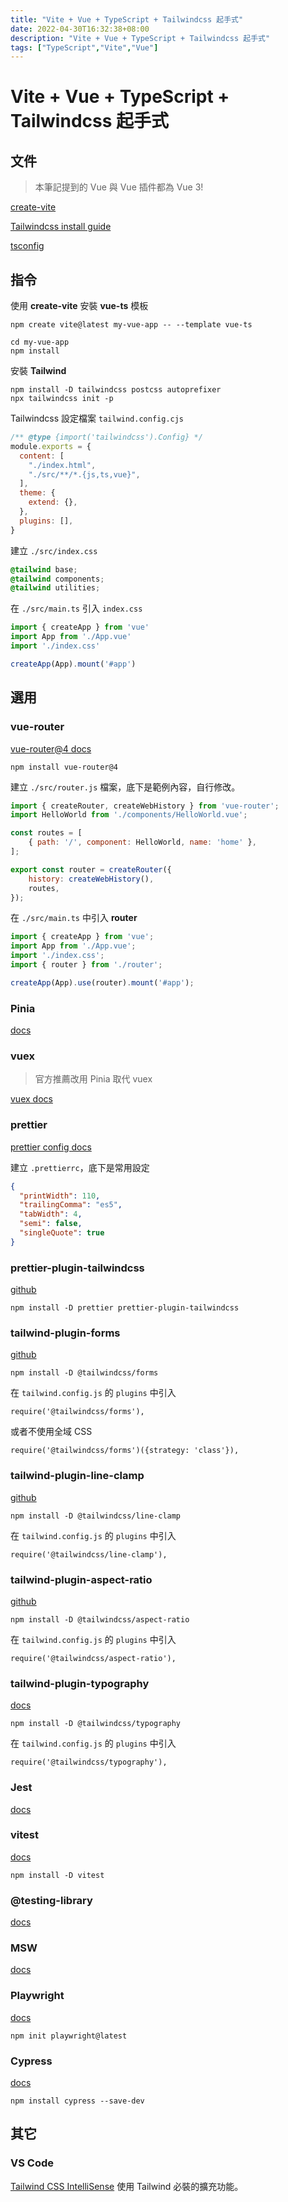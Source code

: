 ```yaml
---
title: "Vite + Vue + TypeScript + Tailwindcss 起手式"
date: 2022-04-30T16:32:38+08:00
description: "Vite + Vue + TypeScript + Tailwindcss 起手式"
tags: ["TypeScript","Vite","Vue"]
---
```

# Vite + Vue + TypeScript + Tailwindcss 起手式
## 文件
> 本筆記提到的 Vue 與 Vue 插件都為 Vue 3!

[create-vite](https://github.com/vitejs/vite/tree/main/packages/create-vite#readme)

[Tailwindcss install guide](https://tailwindcss.com/docs/guides/vite)

[tsconfig](https://www.typescriptlang.org/tsconfig)

## 指令
使用 **create-vite** 安裝 **vue-ts** 模板
```
npm create vite@latest my-vue-app -- --template vue-ts
```
```
cd my-vue-app
npm install
```
安裝 **Tailwind**
```
npm install -D tailwindcss postcss autoprefixer
npx tailwindcss init -p
```
Tailwindcss 設定檔案 `tailwind.config.cjs`
```js
/** @type {import('tailwindcss').Config} */
module.exports = {
  content: [
    "./index.html",
    "./src/**/*.{js,ts,vue}",
  ],
  theme: {
    extend: {},
  },
  plugins: [],
}
```
建立 `./src/index.css` 
```css
@tailwind base;
@tailwind components;
@tailwind utilities;
```
在 `./src/main.ts` 引入 `index.css`
```js
import { createApp } from 'vue'
import App from './App.vue'
import './index.css'

createApp(App).mount('#app')
```
## 選用
### vue-router
[vue-router@4 docs](https://router.vuejs.org/installation.html)
```
npm install vue-router@4
```
建立 `./src/router.js` 檔案，底下是範例內容，自行修改。
```js
import { createRouter, createWebHistory } from 'vue-router';
import HelloWorld from './components/HelloWorld.vue';

const routes = [
    { path: '/', component: HelloWorld, name: 'home' },
];

export const router = createRouter({
    history: createWebHistory(),
    routes,
});
```
在 `./src/main.ts` 中引入 **router**
```js
import { createApp } from 'vue';
import App from './App.vue';
import './index.css';
import { router } from './router';

createApp(App).use(router).mount('#app');
```
### Pinia
[docs](https://pinia.vuejs.org/getting-started.html)
### vuex
> 官方推薦改用 Pinia 取代 vuex

[vuex docs](https://vuex.vuejs.org/installation.html)
### prettier
[prettier config docs](https://prettier.io/docs/en/configuration.html)

建立 `.prettierrc`，底下是常用設定
```json
{
  "printWidth": 110,
  "trailingComma": "es5",
  "tabWidth": 4,
  "semi": false,
  "singleQuote": true
}
```
### prettier-plugin-tailwindcss
[github](https://github.com/tailwindlabs/prettier-plugin-tailwindcss)
```
npm install -D prettier prettier-plugin-tailwindcss
```
### tailwind-plugin-forms
[github](https://github.com/tailwindlabs/tailwindcss-forms)
```
npm install -D @tailwindcss/forms
```
在 `tailwind.config.js` 的 `plugins` 中引入
```
require('@tailwindcss/forms'),
```
或者不使用全域 CSS
```
require('@tailwindcss/forms')({strategy: 'class'}),
```
### tailwind-plugin-line-clamp
[github](https://github.com/tailwindlabs/tailwindcss-line-clamp)
```
npm install -D @tailwindcss/line-clamp
```
在 `tailwind.config.js` 的 `plugins` 中引入
```
require('@tailwindcss/line-clamp'),
```
### tailwind-plugin-aspect-ratio
[github](https://github.com/tailwindlabs/tailwindcss-aspect-ratio)
```
npm install -D @tailwindcss/aspect-ratio
```
在 `tailwind.config.js` 的 `plugins` 中引入
```
require('@tailwindcss/aspect-ratio'),
```
### tailwind-plugin-typography
[docs](https://tailwindcss.com/docs/typography-plugin)
```
npm install -D @tailwindcss/typography
```
在 `tailwind.config.js` 的 `plugins` 中引入
```
require('@tailwindcss/typography'),
```

### Jest
[docs](https://jestjs.io/docs/getting-started)

### vitest
[docs](https://vitest.dev/guide/)
```
npm install -D vitest
```

### @testing-library
[docs](https://testing-library.com/docs/)

### MSW
[docs](https://mswjs.io/docs/getting-started/install)

### Playwright
[docs](https://playwright.dev/docs/intro)
```
npm init playwright@latest
```

### Cypress
[docs](https://docs.cypress.io/guides/getting-started/installing-cypress#What-you-ll-learn)
```
npm install cypress --save-dev
```

## 其它
### VS Code
[Tailwind CSS IntelliSense](https://marketplace.visualstudio.com/items?itemName=bradlc.vscode-tailwindcss) 使用 Tailwind 必裝的擴充功能。